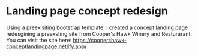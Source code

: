 # Landing page concept redesign

Using a preexisiting bootstrap template, I created a concept landing page redesgining a preexsting site from Cooper's Hawk Winery and Resturarant.
You can visit the site here: https://coopershawk-conceptlandingpage.netlify.app/
